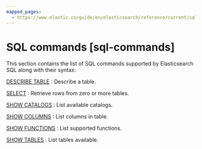 ```yaml
---
mapped_pages:
  - https://www.elastic.co/guide/en/elasticsearch/reference/current/sql-commands.html
---
```


# SQL commands [sql-commands]

This section contains the list of SQL commands supported by Elasticsearch SQL along with their syntax:

[DESCRIBE TABLE](/reference/query-languages/sql/sql-syntax-describe-table.md)
:   Describe a table.

[SELECT](/reference/query-languages/sql/sql-syntax-select.md)
:   Retrieve rows from zero or more tables.

[SHOW CATALOGS](/reference/query-languages/sql/sql-syntax-show-catalogs.md)
:   List available catalogs.

[SHOW COLUMNS](/reference/query-languages/sql/sql-syntax-show-columns.md)
:   List columns in table.

[SHOW FUNCTIONS](/reference/query-languages/sql/sql-syntax-show-functions.md)
:   List supported functions.

[SHOW TABLES](/reference/query-languages/sql/sql-syntax-show-tables.md)
:   List tables available.

